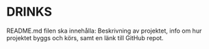 # DRINKS </br>
README.md filen ska innehålla: 
Beskrivning av projektet, info om hur projektet byggs och körs, samt en länk till GitHub repot.
